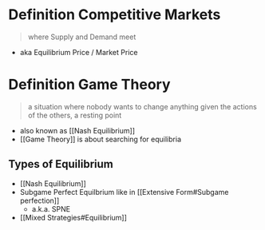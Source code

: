 # Definition Competitive Markets
> where Supply and Demand meet
- aka Equilibrium Price / Market Price
# Definition Game Theory
> a situation where nobody wants to change anything given the actions of the others, a resting point
- also known as [[Nash Equilibrium]]
- [[Game Theory]] is about searching for equilibria

## Types of Equilibrium
- [[Nash Equilibrium]]
- Subgame Perfect Equilbrium like in [[Extensive Form#Subgame perfection]]
	- a.k.a. SPNE
- [[Mixed Strategies#Equilibrium]]
